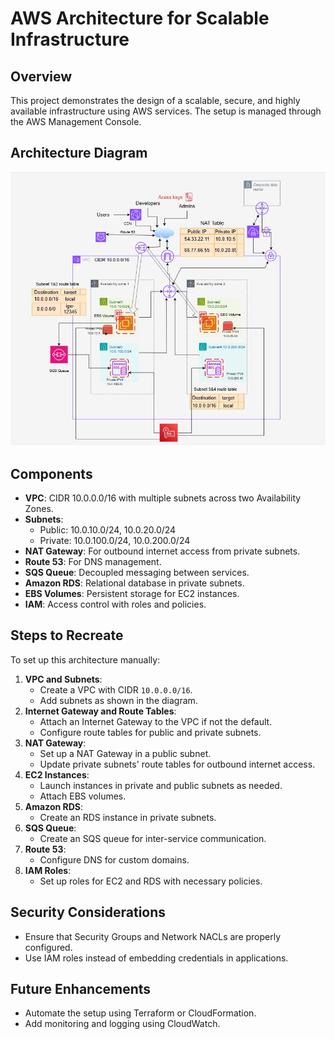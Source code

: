 # AWS Architecture for Scalable Infrastructure

## Overview
This project demonstrates the design of a scalable, secure, and highly available infrastructure using AWS services. The setup is managed through the AWS Management Console.

## Architecture Diagram
![AWS Architecture Diagram](ProjectStructure.jpeg )

## Components
- **VPC**: CIDR 10.0.0.0/16 with multiple subnets across two Availability Zones.
- **Subnets**:
  - Public: 10.0.10.0/24, 10.0.20.0/24
  - Private: 10.0.100.0/24, 10.0.200.0/24
- **NAT Gateway**: For outbound internet access from private subnets.
- **Route 53**: For DNS management.
- **SQS Queue**: Decoupled messaging between services.
- **Amazon RDS**: Relational database in private subnets.
- **EBS Volumes**: Persistent storage for EC2 instances.
- **IAM**: Access control with roles and policies.

## Steps to Recreate
To set up this architecture manually:
1. **VPC and Subnets**:
   - Create a VPC with CIDR `10.0.0.0/16`.
   - Add subnets as shown in the diagram.
2. **Internet Gateway and Route Tables**:
   - Attach an Internet Gateway to the VPC if not the default.
   - Configure route tables for public and private subnets.
3. **NAT Gateway**:
   - Set up a NAT Gateway in a public subnet.
   - Update private subnets' route tables for outbound internet access.
4. **EC2 Instances**:
   - Launch instances in private and public subnets as needed.
   - Attach EBS volumes.
5. **Amazon RDS**:
   - Create an RDS instance in private subnets.
6. **SQS Queue**:
   - Create an SQS queue for inter-service communication.
7. **Route 53**:
   - Configure DNS for custom domains.
8. **IAM Roles**:
   - Set up roles for EC2 and RDS with necessary policies.

## Security Considerations
- Ensure that Security Groups and Network NACLs are properly configured.
- Use IAM roles instead of embedding credentials in applications.

## Future Enhancements
- Automate the setup using Terraform or CloudFormation.
- Add monitoring and logging using CloudWatch.

